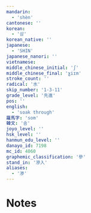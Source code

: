```yaml
---
mandarin:
  - 'shèn'
cantonese: ''
korean:
  - '삼'
korean_native: ''
japanese:
  - 'SHIN'
japanese_nanori: ''
vietnamese:
middle_chinese_initial: 'ʃ'
middle_chinese_final: 'ɣiɪm'
stroke_count: ''
radical: '水'
skip_number: '1-3-11'
grade_level: '先進'
pos: ''
english:
  - 'soak through'
羅馬字: 'som'
韓文: '솜'
joyo_level: ''
hsk_level: ''
hanmun_edu_level: ''
danayo_id: 7198
mc_id: 4060
graphemic_classification: '參'
stand_in: '滲入'
aliases:
  - '渗'
---
```


# Notes

